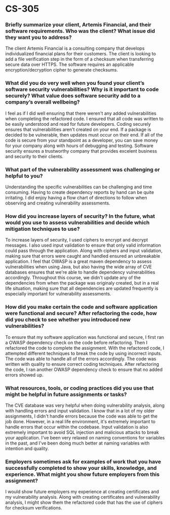 # CS-305
### Briefly summarize your client, Artemis Financial, and their software requirements. Who was the client? What issue did they want you to address?
The client Artemis Financial is a consulting company that develops individualized financial plans for their customers. The client is looking to add a file verification step in the form of a checksum when transferring secure data over HTTPS. The software requires an applicable encryption/decryption cipher to generate checksums.
### What did you do very well when you found your client’s software security vulnerabilities? Why is it important to code securely? What value does software security add to a company’s overall wellbeing?
I feel as if I did well ensuring that there weren't any added vulnerabilities when completing the refactored code. I ensured that all code was written to be easily understood and read for future developers. Coding securely ensures that vulnerabilities aren't created on your end. If a package is decided to be vulnerable, then updates must occur on their end. If all of the code is secure from your standpoint as a developer, you can save money for your company along with hours of debugging and testing. Software security ensures a trustworthy company that provides excelent business and security to their clients.
### What part of the vulnerability assessment was challenging or helpful to you?
Understanding the specific vulnerabilities can be challenging and time consuming. Having to create dependency reports by hand can be quite irritating. I did enjoy having a flow chart of directions to follow when observing and creating vulnerability assessments.
### How did you increase layers of security? In the future, what would you use to assess vulnerabilities and decide which mitigation techniques to use?
To increase layers of security, I used ciphers to encrypt and decrypt messages. I also used input validation to ensure that only valid information could pass through the application. Along with ciphers and input validation, making sure that errors were caught and handled ensured an unbreakable application. I feel that OWASP is a great maven dependency to assess vulnerabilities when using Java, but also having the wide array of CVE databases ensures that we're able to handle dependency vulnerabilities accordingly. Throughout this course, we didn't update any of the dependencies from when the package was originaly created, but in a real life situation, making sure that all dependencies are updated frequently is especially important for vulnerability assessments.
### How did you make certain the code and software application were functional and secure? After refactoring the code, how did you check to see whether you introduced new vulnerabilities?
To ensure that my software application was functional and secure, I first ran a OWASP dependency check on the code before refactoring. Then I refactored the code to complete the assignment. With the refactored code, I attempted different techniques to break the code by using incorrect inputs. The code was able to handle all of the errors accordingly. The code was written with quality to ensure correct coding techniques. After refactoring the code, I ran another OWASP dependency check to ensure that no added errors showed up.
### What resources, tools, or coding practices did you use that might be helpful in future assignments or tasks?
The CVE database was very helpful when doing vulnerability analysis, along with handling errors and input validation. I know that in a lot of my older assignments, I didn't handle errors because the code was able to get the job done. However, in a real life environment, it's extremely important to handle errors that occur within the codebase. Input validation is also extremely important to avoid SQL injection and malicious attacks to break your application. I've been very relaxed on naming conventions for variables in the past, and I've been doing much better at naming variables with intention and quality.
### Employers sometimes ask for examples of work that you have successfully completed to show your skills, knowledge, and experience. What might you show future employers from this assignment?
I would show future employers my experience at creating certificates and my vulnerability analysis. Along with creating certificates and vulnerability analysis, I might show them the refactored code that has the use of ciphers for checksum verifications.
